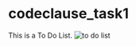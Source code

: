 # codeclause_task1
This is a To Do List.
![to do list](https://github.com/Aksingh25/codeclause_task1/assets/102855178/4424b1e8-c1ff-4b4d-b4ab-3d2e5c5258fd)
